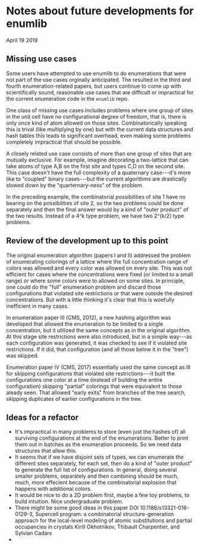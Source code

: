 # Notes about future developments for enumlib

April 19 2019

## Missing use cases
Some users have attempted to use enumlib to do
enumerations that were not part of the use cases orginally
anticipated. The resulted in the third and fourth enumeration-related
papers, but users continue to come up with scientifically sound,
reasonable use cases that are difficult or impractical for the current
enumeration code in the `enumlib` repo.

One class of missing use cases includes problems where one group of
sites in the unit cell have no configurational degree of freedom, that
is, there is only once kind of atom allowed on those
sites. Combinatorically speaking this is trival (like multiplying by
one) but with the current data structures and hash tables this leads
to significant overhead, even making some problems completely
impractical that should be possible.

A closely related use case consists of more than one group of sites
that are mutually exclusive. For example, imagine decorating a
two-lattice that can take atoms of type A,B on the first site and
types C,D on the second site. This case doesn't have the full
complexity of a quaternary case---it's more like to "coupled" binary
cases---but the current algorithms are drastically slowed down by the
"quarternary-ness" of the problem.

In the preceding example, the combinatorial possibilities of site 1
have no bearing on the possibilities of site 2, so the two problems
could be done separately and then the final answer would by a kind of
"outer product" of the two results. Instead of a 4^k type problem, we
have two 2^(k/2) type problems. 

## Review of the development up to this point

The original enumeration algorithm (papers I and II) addressed the
problem of enumerating colorings of a lattice where the full
concentration range of colors was allowed and every color was allowed
on every site. This was not efficient for cases where the
concentrations were fixed (or limited to a small range) or where some
colors were to allowed on some sites. In principle, one could do the
"full" enumeration problem and discard those configurations that
violated site restrictions or that were outside the desired
concentrations. But with a little thinking it's clear that this is
woefully inefficient in many cases.

In enumeration paper III (CMS, 2012), a new hashing algorithm was
developed that allowed the enumeration to be limited to a single
concentration, but it utilized the same concepts as in the original
algorithm. At this stage site restrictions were also introduced, but
in a simple way---as each configuration was generated, it was checked
to see if it violated site restrictions. If it did, that configuration
(and all those below it in the "tree") was skipped.

Enumeration paper IV (CMS, 2017) essentially used the same concept as III for skipping configurations that violated site restrictions---it built the configurations one color at a time (instead of building the entire configuration) skipping "partial" colorings that were
equivalent to those aleady seen. That allowed "early exits" from
branches of the tree search, skipping duplicates of earlier
configurations in the tree. 

## Ideas for a refactor
* It's impractical in many problems to store
(even just the hashes of) all surviving configurations at the end of
the enumerations. Better to print them out in batches as the
enumeration proceeds. So we need data structures that allow this.
* It seems that if we have disjoint sets of types, we can enumerate the different sites separately, for each set, then do a kind of "outer product" to generate the full list of configurations. In general, doing several smaller problems, separately and then combining should be much, much, more effecient because of the combinatorial explosion that happens with additional colors.
* It would be nice to do a 2D problem first, maybe a few toy problems, to build intuition. Nice undergraduate problem.
* There might be some good ideas in this paper DOI 10.1186/s13321-016-0129-3, Supercell program: a combinatorial structure-generation approach for the local-level modeling of atomic substitutions and partial occupancies in crystals Kirill Okhotnikov, Thibault Charpentier, and Sylvian Cadars
* 


